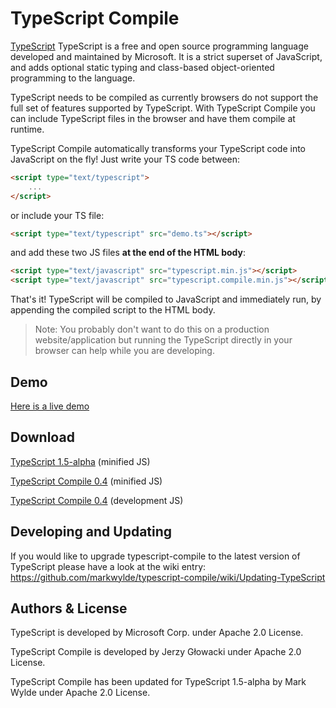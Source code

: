 TypeScript Compile
==================

[TypeScript](http://www.typescriptlang.org) TypeScript is a free and open source programming 
language developed and maintained by Microsoft. It is a strict superset of JavaScript, and 
adds optional static typing and class-based object-oriented programming to the language.

TypeScript needs to be compiled as currently browsers do not support the full set of features
supported by TypeScript. With TypeScript Compile you can include TypeScript files in the browser
and have them compile at runtime.

TypeScript Compile automatically transforms your TypeScript code into JavaScript on the fly! Just write your TS code between:

```html
<script type="text/typescript">
    ...
</script>
```

or include your TS file:

```html
<script type="text/typescript" src="demo.ts"></script>
```

and add these two JS files **at the end of the HTML body**:

```html
<script type="text/javascript" src="typescript.min.js"></script>
<script type="text/javascript" src="typescript.compile.min.js"></script>
```

That's it! TypeScript will be compiled to JavaScript and immediately run, by appending the compiled script to the HTML body. 

> Note: You probably don't want to do this on a production website/application but running the TypeScript directly in your browser can help while you are developing.

Demo
----

[Here is a live demo](http://www.markwylde.co.uk/typescript-compile/demo/demo.html)


Download
--------

[TypeScript 1.5-alpha](https://github.com/markwylde/typescript-compile/blob/master/js/typescript.js) (minified JS)

[TypeScript Compile 0.4](https://github.com/markwylde/typescript-compile/blob/master/js/typescript.compile.min.js) (minified JS)

[TypeScript Compile 0.4](https://github.com/markwylde/typescript-compile/blob/master/js/typescript.compile.js) (development JS)


Developing and Updating
-----------------------

If you would like to upgrade typescript-compile to the latest version of TypeScript please have
a look at the wiki entry:
https://github.com/markwylde/typescript-compile/wiki/Updating-TypeScript


Authors & License
----------------

TypeScript is developed by Microsoft Corp. under Apache 2.0 License.

TypeScript Compile is developed by Jerzy Głowacki under Apache 2.0 License.

TypeScript Compile has been updated for TypeScript 1.5-alpha by Mark Wylde under Apache 2.0 License.